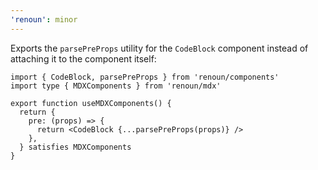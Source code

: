 ```yaml
---
'renoun': minor
---
```


Exports the `parsePreProps` utility for the `CodeBlock` component instead of attaching it to the component itself:

```tsx
import { CodeBlock, parsePreProps } from 'renoun/components'
import type { MDXComponents } from 'renoun/mdx'

export function useMDXComponents() {
  return {
    pre: (props) => {
      return <CodeBlock {...parsePreProps(props)} />
    },
  } satisfies MDXComponents
}
```
